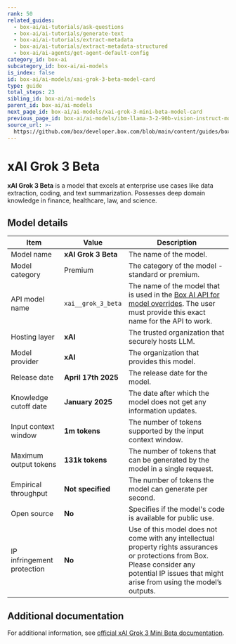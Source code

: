 ```yaml
---
rank: 50
related_guides:
  - box-ai/ai-tutorials/ask-questions
  - box-ai/ai-tutorials/generate-text
  - box-ai/ai-tutorials/extract-metadata
  - box-ai/ai-tutorials/extract-metadata-structured
  - box-ai/ai-agents/get-agent-default-config
category_id: box-ai
subcategory_id: box-ai/ai-models
is_index: false
id: box-ai/ai-models/xai-grok-3-beta-model-card
type: guide
total_steps: 23
sibling_id: box-ai/ai-models
parent_id: box-ai/ai-models
next_page_id: box-ai/ai-models/xai-grok-3-mini-beta-model-card
previous_page_id: box-ai/ai-models/ibm-llama-3-2-90b-vision-instruct-model-card
source_url: >-
  https://github.com/box/developer.box.com/blob/main/content/guides/box-ai/ai-models/xai-grok-3-beta-model-card.md
---
```

# xAI Grok 3 Beta

**xAI Grok 3 Beta** is a model that excels at enterprise use cases like data extraction, coding, and text summarization. Possesses deep domain knowledge in finance, healthcare, law, and science.

## Model details

| Item  | Value | Description |
|-----------|----------|----------|
|Model name|**xAI Grok 3 Beta**| The name of the model. |
| Model category | Premium | The category of the model - standard or premium. |
|API model name|`xai__grok_3_beta`| The name of the model that is used in the [Box AI API for model overrides][overrides]. The user must provide this exact name for the API to work. |
|Hosting layer| **xAI** | The trusted organization that securely hosts LLM. |
|Model provider|**xAI**| The organization that provides this model. |
|Release date|**April 17th 2025** | The release date for the model.|
|Knowledge cutoff date| **January 2025**| The date after which the model does not get any information updates. |
|Input context window |**1m tokens**| The number of tokens supported by the input context window.|
|Maximum output tokens |**131k tokens** |The number of tokens that can be generated by the model in a single request.|
|Empirical throughput| **Not specified** | The number of tokens the model can generate per second.|
|Open source | **No** | Specifies if the model's code is available for public use.|
| IP infringement protection | **No** | Use of this model does not come with any intellectual property rights assurances or protections from Box. Please consider any potential IP issues that might arise from using the model’s outputs. |

## Additional documentation

For additional information, see [official xAI Grok 3 Mini Beta documentation][xai-grok-models].

[xai-grok-models]: https://docs.x.ai/docs/models
[overrides]: g://box-ai/ai-agents/ai-agent-overrides